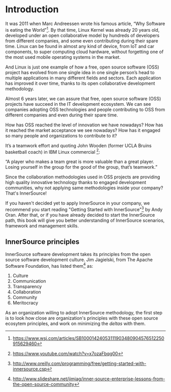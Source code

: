 # Introduction

It was 2011 when Marc Andreessen wrote his famous article, “Why Software
is eating the World”[^1]. By that time, Linux Kernel was already 20
years old, developed under an open collaborative model by hundreds of
developers from different companies, and some even contributing during
their spare time. Linux can be found in almost any kind of device, from
IoT and car components, to super computing cloud hardware, without
forgetting one of the most used mobile operating systems in the market.

And Linux is just one example of how a free, open source software (OSS)
project has evolved from one single idea in one single person’s head to
multiple applications in many different fields and sectors. Each
application has improved it over time, thanks to its open collaborative
development methodology.

Almost 6 years later, we can assure that free, open source software
(OSS) projects have succeed in the IT development ecosystem. We can see
companies adopting OSS technologies and people contributing to OSS from
different companies and even during their spare time.

How has OSS reached the level of innovation we have nowadays? How has it
reached the market acceptance we see nowadays? How has it engaged so many
people and organizations to contribute to it?

It’s a teamwork effort and quoting John Wooden (former UCLA Bruins
basketball coach) in IBM Linux commercial [^2]:

“A player who makes a team great is more valuable than a great player.
Losing yourself in the group for the good of the group, that’s
teamwork.”

Since the collaboration methodologies used in OSS projects are providing
high quality innovative technology thanks to engaged development communities, 
why not applying same methodologies inside your company? That's InnerSource!

If you haven't decided yet to apply InnerSource in your company, we recommend you
start reading "Getting Started with InnerSource"[^3] by Andy Oran. After that, or if
you have already decided to start the InnerSource path, this book will give you better
understanding of InnerSource scenarios, framework and management skills.

## InnerSource principles

InnerSource software development takes its principles from the open source software 
development culture. Jim Jagielski, from The Apache Software Foundation, has listed 
them[^4] as:

1. Culture
2. Communication
3. Transparency
4. Collaboration
5. Community
6. Meritocracy

As an organization willing to adopt InnerSource methodology, the first step is to look
how close are organization's principles with these open source ecosytem principles, and 
work on minimizing the *deltas* with them.

[^1]: https://www.wsj.com/articles/SB10001424053111903480904576512250915629460

[^2]: https://www.youtube.com/watch?v=x7ozaFbqg00

[^3]: http://www.oreilly.com/programming/free/getting-started-with-innersource.csp

[^4]: http://www.slideshare.net/jimjag/inner-source-enterprise-lessons-from-the-open-source-community
